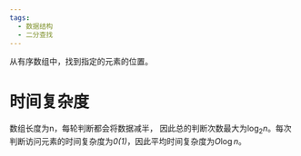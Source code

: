 ```yaml
---
tags:
  - 数据结构
  - 二分查找
---
```

从有序数组中，找到指定的元素的位置。

# 时间复杂度

数组长度为n，每轮判断都会将数据减半， 因此总的判断次数最大为$\log_{2}{n}$。每次判断访问元素的时间复杂度为*0(1)*，因此平均时间复杂度为$O\log{n}$。